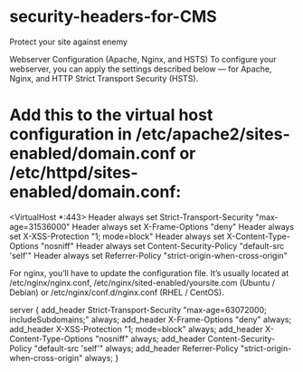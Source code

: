 # security-headers-for-CMS

Protect your site against enemy

Webserver Configuration (Apache, Nginx, and HSTS)
To configure your webserver, you can apply the settings described below — for Apache, Nginx, and HTTP Strict Transport Security (HSTS).

# Add this to the virtual host configuration in /etc/apache2/sites-enabled/domain.conf or /etc/httpd/sites-enabled/domain.conf:

<VirtualHost *:443>
    Header always set Strict-Transport-Security "max-age=31536000"
    Header always set X-Frame-Options "deny"
    Header always set X-XSS-Protection "1; mode=block"
    Header always set X-Content-Type-Options "nosniff"
    Header always set Content-Security-Policy "default-src 'self'"
    Header always set Referrer-Policy "strict-origin-when-cross-origin"
</VirtualHost>


For nginx, you’ll have to update the configuration file. It’s usually located at /etc/nginx/nginx.conf, /etc/nginx/sited-enabled/yoursite.com (Ubuntu / Debian) or /etc/nginx/conf.d/nginx.conf (RHEL / CentOS). 

server {
    add_header Strict-Transport-Security "max-age=63072000; includeSubdomains;" always;
    add_header X-Frame-Options "deny" always;
    add_header X-XSS-Protection "1; mode=block" always;
    add_header X-Content-Type-Options "nosniff" always;
    add_header Content-Security-Policy "default-src 'self'" always;
    add_header Referrer-Policy "strict-origin-when-cross-origin" always;
}
